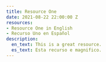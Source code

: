 ```yaml
---
title: Resource One
date: 2021-08-22 22:00:00 Z
resources:
- Resource One in English
- Recurso Uno en Español
description:
  en_text: This is a great resource.
  es_text: Esta recurso e magnifico.
---
```


